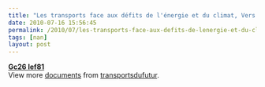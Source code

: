 ```yaml
---
title: "Les transports face aux défits de l'énergie et du climat, Vers la sortie de route ?"
date: 2010-07-16 15:56:45
permalink: /2010/07/les-transports-face-aux-defits-de-lenergie-et-du-climat-vers-la-sortie-de-route.html
tags: [nan]
layout: post
---
```


<div id="__ss_4771381"><strong><a href="http://www.slideshare.net/transportsdufutur/gc26-lef81" title="Gc26 lef81">Gc26 lef81</a></strong>   <div>View more <a href="http://www.slideshare.net/">documents</a> from <a href="http://www.slideshare.net/transportsdufutur">transportsdufutur</a>.</div></div>
